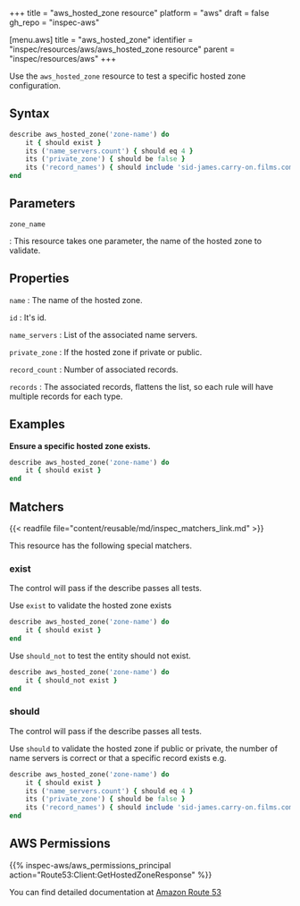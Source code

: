 +++
title = "aws_hosted_zone resource"
platform = "aws"
draft = false
gh_repo = "inspec-aws"

[menu.aws]
title = "aws_hosted_zone"
identifier = "inspec/resources/aws/aws_hosted_zone resource"
parent = "inspec/resources/aws"
+++

Use the `aws_hosted_zone` resource to test a specific hosted zone configuration.

## Syntax

```ruby
describe aws_hosted_zone('zone-name') do
    it { should exist }
    its ('name_servers.count') { should eq 4 }
    its ('private_zone') { should be false }
    its ('record_names') { should include 'sid-james.carry-on.films.com' }
end
```

## Parameters

`zone_name`

: This resource takes one parameter, the name of the hosted zone to validate.

## Properties

`name`
: The name of the hosted zone.

`id`
: It's id.

`name_servers`
: List of the associated name servers.

`private_zone`
: If the hosted zone if private or public.

`record_count`
: Number of associated records.

`records`
: The associated records, flattens the list, so each rule will have multiple records for each type.

## Examples

**Ensure a specific hosted zone exists.**

```ruby
describe aws_hosted_zone('zone-name') do
    it { should exist }
end
```

## Matchers

{{< readfile file="content/reusable/md/inspec_matchers_link.md" >}}

This resource has the following special matchers.

### exist

The control will pass if the describe passes all tests.

Use `exist` to validate the hosted zone exists

```ruby
describe aws_hosted_zone('zone-name') do
    it { should exist }
end
```

Use `should_not` to test the entity should not exist.

```ruby
describe aws_hosted_zone('zone-name') do
    it { should_not exist }
end
```

### should

The control will pass if the describe passes all tests.

Use `should` to validate the hosted zone if public or private, the number of name servers is correct or that a specific record exists e.g.

```ruby
describe aws_hosted_zone('zone-name') do
    it { should exist }
    its ('name_servers.count') { should eq 4 }
    its ('private_zone') { should be false }
    its ('record_names') { should include 'sid-james.carry-on.films.com' }
end
```

## AWS Permissions

{{% inspec-aws/aws_permissions_principal action="Route53:Client:GetHostedZoneResponse" %}}

You can find detailed documentation at [Amazon Route 53](https://docs.aws.amazon.com/Route53/latest/DeveloperGuide/r53-api-permissions-ref.html)
